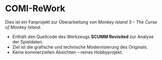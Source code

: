 # COMI-ReWork

Dies ist ein Fanprojekt zur Überarbeitung von *Monkey Island 3 – The Curse of Monkey Island*.

- Enthält den Quellcode des Werkzeugs **SCUMM Revisited** zur Analyse der Spieldaten.
- Ziel ist die grafische und technische Modernisierung des Originals.
- Keine kommerziellen Absichten – reines Hobbyprojekt.
